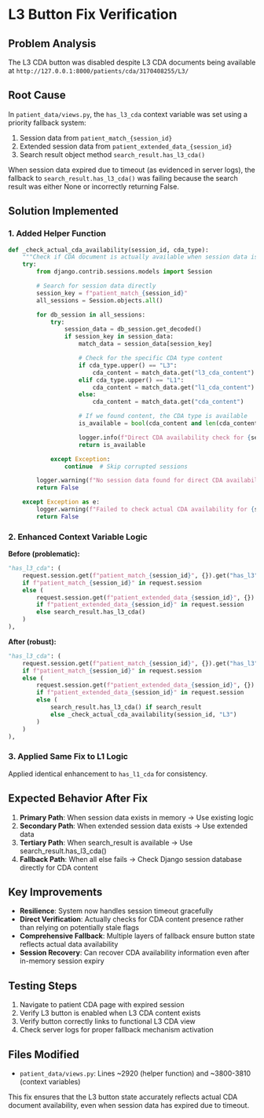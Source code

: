 # L3 Button Fix Verification

## Problem Analysis

The L3 CDA button was disabled despite L3 CDA documents being available at `http://127.0.0.1:8000/patients/cda/3170408255/L3/`

## Root Cause

In `patient_data/views.py`, the `has_l3_cda` context variable was set using a priority fallback system:

1. Session data from `patient_match_{session_id}`
2. Extended session data from `patient_extended_data_{session_id}`
3. Search result object method `search_result.has_l3_cda()`

When session data expired due to timeout (as evidenced in server logs), the fallback to `search_result.has_l3_cda()` was failing because the search result was either None or incorrectly returning False.

## Solution Implemented

### 1. Added Helper Function

```python
def _check_actual_cda_availability(session_id, cda_type):
    """Check if CDA document is actually available when session data is missing"""
    try:
        from django.contrib.sessions.models import Session

        # Search for session data directly
        session_key = f"patient_match_{session_id}"
        all_sessions = Session.objects.all()

        for db_session in all_sessions:
            try:
                session_data = db_session.get_decoded()
                if session_key in session_data:
                    match_data = session_data[session_key]

                    # Check for the specific CDA type content
                    if cda_type.upper() == "L3":
                        cda_content = match_data.get("l3_cda_content")
                    elif cda_type.upper() == "L1":
                        cda_content = match_data.get("l1_cda_content")
                    else:
                        cda_content = match_data.get("cda_content")

                    # If we found content, the CDA type is available
                    is_available = bool(cda_content and len(cda_content) > 100)

                    logger.info(f"Direct CDA availability check for {session_id}/{cda_type}: {is_available}")
                    return is_available

            except Exception:
                continue  # Skip corrupted sessions

        logger.warning(f"No session data found for direct CDA availability check: {session_id}/{cda_type}")
        return False

    except Exception as e:
        logger.warning(f"Failed to check actual CDA availability for {session_id}/{cda_type}: {e}")
        return False
```

### 2. Enhanced Context Variable Logic

**Before (problematic):**

```python
"has_l3_cda": (
    request.session.get(f"patient_match_{session_id}", {}).get("has_l3")
    if f"patient_match_{session_id}" in request.session
    else (
        request.session.get(f"patient_extended_data_{session_id}", {}).get("has_l3_cda")
        if f"patient_extended_data_{session_id}" in request.session
        else search_result.has_l3_cda()
    )
),
```

**After (robust):**

```python
"has_l3_cda": (
    request.session.get(f"patient_match_{session_id}", {}).get("has_l3")
    if f"patient_match_{session_id}" in request.session
    else (
        request.session.get(f"patient_extended_data_{session_id}", {}).get("has_l3_cda")
        if f"patient_extended_data_{session_id}" in request.session
        else (
            search_result.has_l3_cda() if search_result
            else _check_actual_cda_availability(session_id, "L3")
        )
    )
),
```

### 3. Applied Same Fix to L1 Logic

Applied identical enhancement to `has_l1_cda` for consistency.

## Expected Behavior After Fix

1. **Primary Path**: When session data exists in memory → Use existing logic
2. **Secondary Path**: When extended session data exists → Use extended data
3. **Tertiary Path**: When search_result is available → Use search_result.has_l3_cda()
4. **Fallback Path**: When all else fails → Check Django session database directly for CDA content

## Key Improvements

- **Resilience**: System now handles session timeout gracefully
- **Direct Verification**: Actually checks for CDA content presence rather than relying on potentially stale flags
- **Comprehensive Fallback**: Multiple layers of fallback ensure button state reflects actual data availability
- **Session Recovery**: Can recover CDA availability information even after in-memory session expiry

## Testing Steps

1. Navigate to patient CDA page with expired session
2. Verify L3 button is enabled when L3 CDA content exists
3. Verify button correctly links to functional L3 CDA view
4. Check server logs for proper fallback mechanism activation

## Files Modified

- `patient_data/views.py`: Lines ~2920 (helper function) and ~3800-3810 (context variables)

This fix ensures that the L3 button state accurately reflects actual CDA document availability, even when session data has expired due to timeout.
